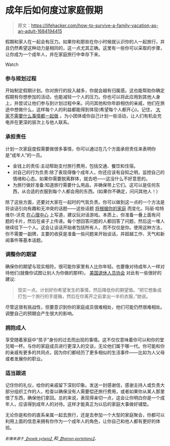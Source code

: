 # 成年后如何度过家庭假期

> 原文：<https://lifehacker.com/how-to-survive-a-family-vacation-as-an-adult-1684194415>

假期和家人在一起会有压力。如果你和那些在你小时候就认识你的人一起旅行，并且仍然希望这种动力是相同的，这一点尤其正确。这里有一些你可以采取的步骤，让你成为一个成年人，并在家庭旅行中幸存下来。

Watch

### **参与规划过程**

开始制定假期计划。你对旅行的投入越多，你就会越有归属感。这也能帮助你确定假期有你想参加的活动，也能减轻一个人的压力。你也可以将此应用到其他人身上，并尝试让他们参与到计划过程中来。问问其他和你年龄相仿的亲戚，他们在旅途中想做什么，这样每个人的利益都能得到体现(希望每个人都开心)。记住， [大家不需要什么事情都一起做](https://lifehacker.com/how-to-travel-with-a-group-of-friends-and-not-lose-you-1451652555) 。为小团体或你自己计划一些活动，让人们有机会充电并在更深的层次上与他人联系。

### **承担责任**

计划一次家庭度假需要做很多事情，你可以通过在几个方面承担责任来表明你是“成年人”的一员。

*   金钱上的责任:主动帮助支付旅行费用，包括交通、餐饮和住宿。
*   对自己的行为负责:除了表现得像个成年人，你还应该有自知之明，监控自己的情绪和心态。如果你需要脱离群体，就去吧——这没什么不好意思的。
*   为旅行做好准备:知道旅行需要什么用品，并确保带上它们。这可以是任何东西，从合适的衣服到每个人都会用的东西。(如果你不确定，问问其他人！)

除了这些方面，还要对大家在一起时的气氛负责。你可以做到这一点的一个方法是将谈话引向有趣和无冲突的话题——这些话题 [将根据你的家庭](https://lifehacker.com/how-to-handle-your-high-maintenance-friends-and-family-5906215) 而变化。玛丽·哈特维尔-沃克 [在心理中心](http://psychcentral.com/lib/10-tips-for-surviving-thanksgiving-with-the-dysfunctional-family/0002637?all=1) 上写道，建议玩对话游戏。本质上，你准备一叠上面有问题的卡片，然后在桌子上传递。每个想回答问题的人都回答了问题，然后这一堆人继续往下一个人。这会让谈话开始者包括所有人，而不仅仅是你。使用这种方法，你不需要一副牌，主要的收获是准备一些问题来开始谈话，并超越工作、天气和新闻事件等基本话题。

### **调整你的期望**

确保你的期望与现实相符。很可能你家里有人比你年轻。也要像对待成年人一样对待他们(就像你试图让别人为你做的那样)。 [美国退休人员协会](http://blog.aarp.org/2014/07/15/how-to-enjoy-a-vacation-with-your-adult-children/) 对此有一些很好的建议:

> 现实一点。计划好你希望发生的事情，然后降低你的期望值。“把它想象成打包一个旅行的手提箱，然后在你离开之前拿出一半的衣服，”她说。

尽管这很有挑战性，但要意识到你的家庭成员很难相处，他们可能仍然很难相处。调整自己的预期会产生很大的影响。

### **拥抱成人**

享受随着家庭中“孩子”身份的过去而出现的事情。这不仅仅意味着你可以和你的堂兄喝一杯。与你的家庭成员进行更深入的交谈，无论他们属于哪一代。你可能和你的亲戚有更多的共同点，因为你们都经历了更多相似的生活事件——比如为人父母或者发展你的职业。

### **适当跟进**

记住你的礼仪，给你的亲戚留下深刻印象。发送一封感谢信，感谢主持人或负责大部分组织工作的人，检查以确保没有人需要偿还旅行费用，或者如果你从某人那里借了东西，确保他们拿回。总的来说，表现得亲切一点，这会让你明白你是一个成年人，应该得到成年人的对待。这样才能真正为以后的家庭大事做好铺垫。

无论你是和你的直系亲属一起去旅行，还是去参加一个大型的家庭聚会，你都可以利用上面的信息来拥有你作为一个成年人的角色，让你自己和他人都有更好的体验。

<small>*影像来源于*</small>[<small>*【nowik sylwia】*</small>](http://www.shutterstock.com/pic-180534434/stock-vector-family-silhouettes.html?src=id&ws=1)*和[<small>*【Ramon portellano】*</small>](https://www.flickr.com/photos/118276383@N05/15780925072/)<small>*，*</small>*